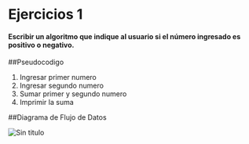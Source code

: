 # Ejercicios 1
#### Escribir un algoritmo que indique al usuario si el número ingresado es positivo o negativo.

##Pseudocodigo

1. Ingresar primer numero
2. Ingresar segundo numero
3. Sumar primer y segundo numero
4. Imprimir la suma

##Diagrama de Flujo de Datos

![Sin titulo](https://files.slack.com/files-tmb/T0NNB6T0R-F253K9PSN-ba0e7374df/img_20160825_145612_1024.jpg)
